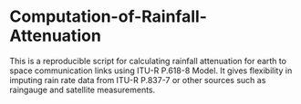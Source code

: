 # Computation-of-Rainfall-Attenuation
This is a reproducible script for calculating rainfall attenuation for earth to space communication links using ITU-R P.618-8 Model. It gives flexibility in imputing rain rate data from ITU-R P.837-7 or other sources such as raingauge and satellite measurements. 
